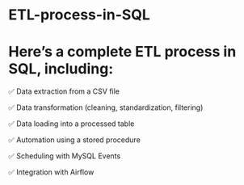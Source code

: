 # ETL-process-in-SQL

# Here’s a complete ETL process in SQL, including:
✅ Data extraction from a CSV file

✅ Data transformation (cleaning, standardization, filtering)

✅ Data loading into a processed table

✅ Automation using a stored procedure

✅ Scheduling with MySQL Events

✅ Integration with Airflow
